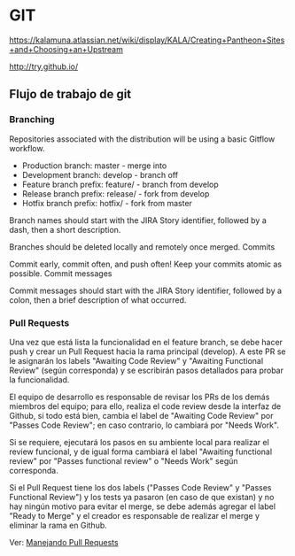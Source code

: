 # GIT

https://kalamuna.atlassian.net/wiki/display/KALA/Creating+Pantheon+Sites+and+Choosing+an+Upstream

http://try.github.io/


## Flujo de trabajo de git



### Branching


Repositories associated with the distribution will be using a basic Gitflow workflow.

* Production branch: master - merge into
* Development branch: develop - branch off
* Feature branch prefix: feature/ - branch from develop
* Release branch prefix: release/ - fork from develop
* Hotfix branch prefix: hotfix/ - fork from master


Branch names should start with the JIRA Story identifier, followed by a dash, then a short description.

Branches should be deleted locally and remotely once merged.
Commits

Commit early, commit often, and push often! Keep your commits atomic as possible.
Commit messages

Commit messages should start with the JIRA Story identifier, followed by a colon, then a brief description of what occurred.



### Pull Requests

Una vez que está lista la funcionalidad en el feature branch, se debe hacer push y crear un Pull Request hacia la rama principal (develop). A este PR se le asignarán los labels "Awaiting Code Review" y "Awaiting Functional Review" (según corresponda) y se escribirán pasos detallados para probar la funcionalidad.

El equipo de desarrollo es responsable de revisar los PRs de los demás miembros del equipo; para ello, realiza el code review desde la interfaz de Github, si todo está bien, cambia el label de "Awaiting Code Review" por "Passes Code Review"; en caso contrario, lo cambiará por "Needs Work".

Si se requiere, ejecutará los pasos en su ambiente local para realizar el review funcional, y de igual forma cambiará el label "Awaiting functional review" por "Passes functional review" o "Needs Work" según corresponda.

Si el Pull Request tiene los dos labels ("Passes Code Review" y "Passes Functional Review") y los tests ya pasaron (en caso de que existan) y no hay ningún motivo para evitar el merge, se debe además agregar el label "Ready to Merge" y el creador es responsable de realizar el merge y eliminar la rama en Github.

Ver: [Manejando Pull Requests](Procesos/manejando_pull_requests.md)